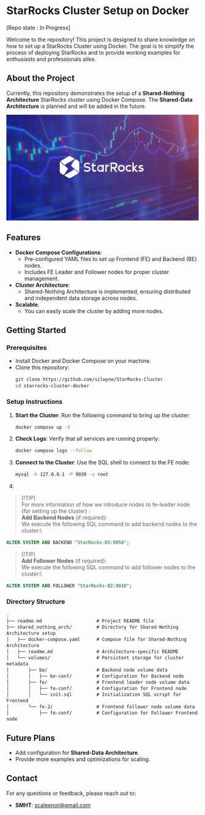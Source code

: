 # StarRocks Cluster Setup on Docker

[Repo state : In Progress]

Welcome to the repository! This project is designed to share knowledge on how to set up a StarRocks Cluster using Docker. The goal is to simplify the process of deploying StarRocks and to provide working examples for enthusiasts and professionals alike.

## About the Project

Currently, this repository demonstrates the setup of a **Shared-Nothing Architecture** StarRocks cluster using Docker Compose. The **Shared-Data Architecture** is planned and will be added in the future.


![starrocks pic](static/starrocks-pic.png)


## Features

- **Docker Compose Configurations**:
    - Pre-configured YAML files to set up Frontend (FE) and Backend (BE) nodes.
    - Includes FE Leader and Follower nodes for proper cluster management.
- **Cluster Architecture**:
    - Shared-Nothing Architecture is implemented, ensuring distributed and independent data storage across nodes.
- **Scalable**:
    - You can easily scale the cluster by adding more nodes.

## Getting Started

### Prerequisites

- Install Docker and Docker Compose on your machine.
- Clone this repository:
  ```bash
  git clone https://github.com/silwyne/StarRocks-Cluster
  cd starrocks-cluster-docker
  ```

### Setup Instructions

1. **Start the Cluster**:
   Run the following command to bring up the cluster:
   ```bash
   docker compose up -d
   ```

2. **Check Logs**:
   Verify that all services are running properly:
   ```bash
   docker compose logs --follow
   ```

3. **Connect to the Cluster**:
   Use the SQL shell to connect to the FE node:
   ```bash
   mysql -h 127.0.0.1 -P 9030 -u root
   ```

4.
>[!TIP] \
> For more information of how we introduce nodes to fe-leader node (for setting up the cluster) : \
> **Add Backend Nodes** (if required): \
> We execute the following SQL command to add backend nodes to the cluster:\
```sql
ALTER SYSTEM ADD BACKEND "StarRocks-03:9050";
```
>[!TIP]\
> **Add Follower Nodes** (if required):\
> We execute the following SQL command to add follower nodes to the cluster:\
```sql
ALTER SYSTEM ADD FOLLOWER "StarRocks-02:9010";
```



### Directory Structure

```
.
├── readme.md                    # Project README file
├── shared_nothing_arch/         # Directory for Shared-Nothing Architecture setup
│   ├── docker-compose.yaml      # Compose file for Shared-Nothing Architecture
│   ├── readme.md                # Architecture-specific README
│   └── volumes/                 # Persistent storage for cluster metadata
│       ├── be/                  # Backend node volume data
│       │   ├── be-conf/         # Configuration for Backend node
│       ├── fe/                  # Frontend leader node volume data
│       │   ├── fe-conf/         # Configuration for Frontend node
│       │   └── init.sql         # Initialization SQL script for Frontend
│       └── fe-2/                # Frontend follower node volume data
│           ├── fe-conf/         # Configuration for Follower Frontend node
```

## Future Plans

- Add configuration for **Shared-Data Architecture**.
- Provide more examples and optimizations for scaling.

## Contact

For any questions or feedback, please reach out to:
- **SMHT**: scaleenor@gmail.com